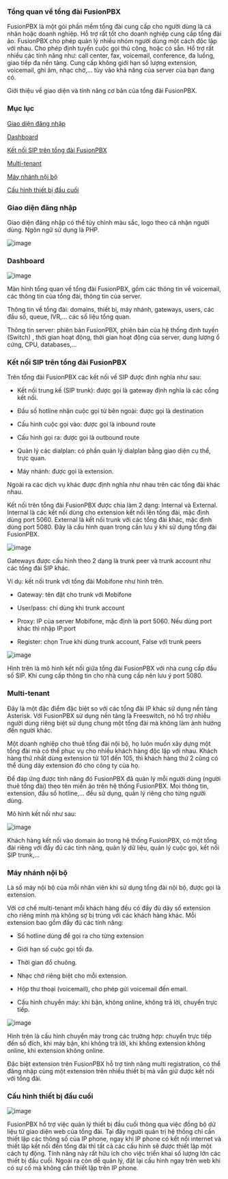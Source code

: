 ### Tổng quan về tổng đài FusionPBX 

FusionPBX là một gói phần mềm tổng đài cung cấp cho người dùng là cá nhân hoặc doanh nghiệp. Hỗ trợ rất tốt cho doanh nghiệp cung cấp tổng đài ảo. FusionPBX cho phép quản lý nhiều nhóm người dùng một cách độc lập với nhau. Cho phép định tuyến cuộc gọi thủ công, hoặc có sẵn. Hổ trợ rất nhiều các tính năng như: call center, fax, voicemail, conference, đa luồng, giao tiếp đa nền tảng. Cung cấp không giới hạn số lượng extension, voicemail, ghi âm, nhạc chờ,… tùy vào khả năng của server của bạn đang có.

Giới thiệu về giao diện và tính năng cơ bản của tổng đài FusionPBX.

### Mục lục

[Giao diện đăng nhập](#1)

[Dashboard](#2)

[Kết nối SIP trên tổng đài FusionPBX](#3)

[Multi-tenant](#4)

[Máy nhánh nội bộ](#5)

[Cấu hình thiết bị đầu cuối](#6)

### <a name="1"> Giao diện đăng nhập </a>

Giao diện đăng nhập có thể tùy chỉnh màu sắc, logo theo cá nhận người dùng. Ngôn ngữ sử dụng là PHP.

![image](https://user-images.githubusercontent.com/69178270/136929221-4c56e3ee-f525-4591-b24c-f4504d84efd5.png)

### <a name="2"> Dashboard </a>

![image](https://user-images.githubusercontent.com/69178270/136929287-ff4d2874-5c75-4844-b0d6-4fdee66e4589.png)

Màn hình tổng quan về tổng đài FusionPBX, gồm các thông tin về voicemail, các thông tin của tổng đài, thông tin của server.

Thông tin về tổng đài: domains, thiết bị, máy nhánh, gateways, users, các đầu số, queue, IVR,… các số liệu tổng quan.

Thông tin server: phiên bản FusionPBX, phiên bản của hệ thống định tuyến (Switch) , thời gian hoạt động, thời gian hoạt động của server, dung lượng ổ cứng, CPU, databases,…

### <a name="3"> Kết nối SIP trên tổng đài FusionPBX </a>

Trên tổng đài FusionPBX các kết nối về SIP được định nghĩa như sau:

 - Kết nối trung kế (SIP trunk): được gọi là gateway định nghĩa là các cổng kết nối.
 
 - Đầu số hotline nhận cuộc gọi từ bên ngoài: được gọi là destination
 
 - Cấu hình cuộc gọi vào: được gọi là inbound route
 
 - Cấu hình gọi ra: được gọi là outbound route
 
 - Quản lý các dialplan: có phần quản lý dialplan bằng giao diện cụ thể, trực quan.
 
 - Máy nhánh: được gọi là extension.

Ngoài ra các dịch vụ khác được định nghĩa như nhau trên các tổng đài khác nhau.

Kết nối trên tổng đài FusionPBX được chia làm 2 dạng: Internal và External. Internal là các kết nối dùng cho extension kết nối lên tổng đài, mặc định dùng port 5060. External là kết nối trunk với các tổng đài khác, mặc định dùng port 5080. Đây là cấu hình quan trọng cần lưu ý khi sử dụng tổng đài FusionPBX.

![image](https://user-images.githubusercontent.com/69178270/136929528-39a9e768-43d8-40d3-87a0-5c706fbdc764.png)

Gateways được cấu hình theo 2 dạng là trunk peer và trunk account như các tổng đài SIP khác.

Ví dụ: kết nối trunk với tổng đài Mobifone như hình trên.

 - Gateway: tên đặt cho trunk với Mobifone

 - User/pass: chỉ dùng khi trunk account

 - Proxy: IP của server Mobifone, mặc định là port 5060. Nếu dùng port khác thì nhập IP:port

 - Register: chọn True khi dùng trunk account, False với trunk peers

![image](https://user-images.githubusercontent.com/69178270/136929800-d5bc32e4-188a-4a8c-984d-6b0496277350.png)

Hình trên là mô hình kết nối giữa tổng đài FusionPBX với nhà cung cấp đầu số SIP. Khi cung cấp thông tin cho nhà cung cấp nên lưu ý port 5080.

### <a name="4"> Multi-tenant </a>

Đây là một đặc điểm đặc biệt so với các tổng đài IP khác sử dụng nền tảng Asterisk. Với FusionPBX sử dụng nền tảng là Freeswitch, nó hổ trợ nhiều người dùng riêng biệt sử dụng chung một tổng đài mà không làm ảnh hướng đến người khác.

Một doanh nghiệp cho thuê tổng đài nội bộ, họ luôn muốn xây dựng một tổng đài mà có thể phục vụ cho nhiều khách hàng độc lập với nhau. Khách hàng thứ nhất dùng extension từ 101 đến 105, thì khách hàng thứ 2 cũng có thể dùng dãy extension đó cho công ty của họ.

Để đáp ứng được tính năng đó FusionPBX đã quản lý mỗi người dùng (người thuê tổng đài) theo tên miền ảo trên hệ thống FusionPBX. Mọi thông tin, extension, đầu số hotline,… đều sử dụng, quản lý riêng cho từng người dùng.

Mô hình kết nối như sau:

![image](https://user-images.githubusercontent.com/69178270/136930895-76f4c6a4-04c0-45e3-8214-81218f7ba18e.png)

Khách hàng kết nối vào domain ảo trong hệ thống FusionPBX, có một tổng đài riêng với đầy đủ các tính năng, quản lý dữ liệu, quản lý cuộc gọi, kết nối SIP trunk,…

### <a name="5"> Máy nhánh nội bộ </a>

Là số máy nội bộ của mỗi nhân viên khi sử dụng tổng đài nội bộ, được gọi là extension. 

Với cơ chế multi-tenant mỗi khách hàng đều có đầy đủ dãy số extension cho riêng mình mà không sợ bị trùng với các khách hàng khác. Mỗi extension bao gồm đầy đủ các tính năng: 

 - Số hotline dùng để gọi ra cho từng extension

 - Giới hạn số cuộc gọi tối đa.

 - Thời gian đổ chuông.

 - Nhạc chờ riêng biệt cho mỗi extension.

 - Hộp thư thoại (voicemail), cho phép gửi voicemail đến email.

 - Cấu hình chuyển máy: khi bận, không online, không trả lời, chuyển trực tiếp.

![image](https://user-images.githubusercontent.com/69178270/136931151-122b496a-ad68-45ff-997f-d013da504648.png)

Hình trên là cấu hình chuyển máy trong các trường hợp: chuyển trực tiếp đến số đích, khi máy bận, khi không trả lời, khi không extension không online, khi extension không online. 

Đặc biệt extension trên FusionPBX hỗ trợ tính năng multi registration, có thể đăng nhập cùng một extension trên nhiều thiết bị mà vẫn giữ được kết nối với tổng đài.

### <a name="6"> Cấu hình thiết bị đầu cuối </a>

![image](https://user-images.githubusercontent.com/69178270/136931220-8bd453a6-4f62-4db3-a9d4-0cf66cd15a83.png)

FusionPBX hổ trợ việc quản lý thiết bị đầu cuối thông qua việc đồng bộ dữ liệu từ giao diện web của tổng đài. Tại đây người quản trị hệ thống chỉ cần thiết lập các thông số của IP phone, ngay khi IP phone có kết nối internet và thiết lập kết nối đến tổng đài thì tất cả các cấu hình sẽ được thiết lập một cách tự động. Tính năng này rất hữu ích cho việc triển khai số lượng lớn các thiết bị đầu cuối. Ngoài ra còn dễ quản lý, đặt lại cấu hình ngay trên web khi có sự cố mà không cần thiết lập trên IP phone.

